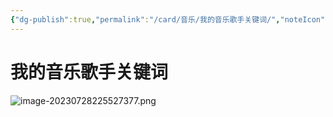 ```yaml
---
{"dg-publish":true,"permalink":"/card/音乐/我的音乐歌手关键词/","noteIcon":"2","created":"2024-10-20T18:00:18+08:00","updated":"2024-10-20T18:01:35+08:00"}
---
```



# 我的音乐歌手关键词

![image-20230728225527377.png](/img/user/attachs/image-20230728225527377.png)

